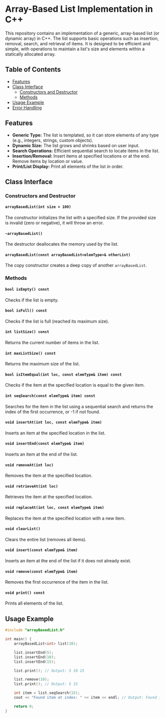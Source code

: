 # Array-Based List Implementation in C++

This repository contains an implementation of a generic, array-based list (or dynamic array) in C++. The list supports basic operations such as insertion, removal, search, and retrieval of items. It is designed to be efficient and simple, with operations to maintain a list's size and elements within a statically allocated array.

## Table of Contents

- [Features](#features)
- [Class Interface](#class-interface)
  - [Constructors and Destructor](#constructors-and-destructor)
  - [Methods](#methods)
- [Usage Example](#usage-example)
- [Error Handling](#error-handling)

## Features

- **Generic Type:** The list is templated, so it can store elements of any type (e.g., integers, strings, custom objects).
- **Dynamic Size:** The list grows and shrinks based on user input.
- **Search Operations:** Efficient sequential search to locate items in the list.
- **Insertion/Removal:** Insert items at specified locations or at the end. Remove items by location or value.
- **Print/List Display:** Print all elements of the list in order.

## Class Interface

### Constructors and Destructor

#### `arrayBasedList(int size = 100)`
The constructor initializes the list with a specified size. If the provided size is invalid (zero or negative), it will throw an error.

#### `~arrayBasedList()`
The destructor deallocates the memory used by the list.

#### `arrayBasedList(const arrayBasedList<elemType>& otherList)`
The copy constructor creates a deep copy of another `arrayBasedList`.

### Methods

#### `bool isEmpty() const`
Checks if the list is empty.

#### `bool isFull() const`
Checks if the list is full (reached its maximum size).

#### `int listSize() const`
Returns the current number of items in the list.

#### `int maxListSize() const`
Returns the maximum size of the list.

#### `bool isItemEqual(int loc, const elemType& item) const`
Checks if the item at the specified location is equal to the given item.

#### `int seqSearch(const elemType& item) const`
Searches for the item in the list using a sequential search and returns the index of the first occurrence, or -1 if not found.

#### `void insertAt(int loc, const elemType& item)`
Inserts an item at the specified location in the list.

#### `void insertEnd(const elemType& item)`
Inserts an item at the end of the list.

#### `void removeAt(int loc)`
Removes the item at the specified location.

#### `void retrieveAt(int loc)`
Retrieves the item at the specified location.

#### `void replaceAt(int loc, const elemType& item)`
Replaces the item at the specified location with a new item.

#### `void clearList()`
Clears the entire list (removes all items).

#### `void insert(const elemType& item)`
Inserts an item at the end of the list if it does not already exist.

#### `void remove(const elemType& item)`
Removes the first occurrence of the item in the list.

#### `void print() const`
Prints all elements of the list.

## Usage Example

```cpp
#include "arrayBasedList.h"

int main() {
    arrayBasedList<int> list(10);

    list.insertEnd(5);
    list.insertEnd(10);
    list.insertEnd(15);

    list.print(); // Output: 5 10 15

    list.remove(10);
    list.print(); // Output: 5 15

    int item = list.seqSearch(15);
    cout << "Found item at index: " << item << endl; // Output: Found item at index: 1

    return 0;
} 
